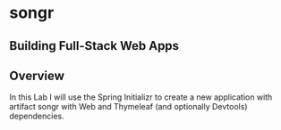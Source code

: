 # songr
## Building Full-Stack Web Apps
## Overview
In this Lab I will use the Spring Initializr to create a new application with artifact songr with Web and Thymeleaf (and optionally Devtools) dependencies.